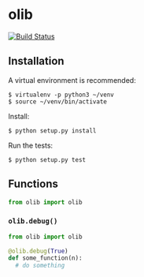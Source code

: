 # olib

[![Build Status](https://travis-ci.org/stolpeo/olib.svg?branch=master)](https://travis-ci.org/stolpeo/olib)

## Installation

A virtual environment is recommended:

```
$ virtualenv -p python3 ~/venv
$ source ~/venv/bin/activate
```

Install:

```
$ python setup.py install
```

Run the tests:

```
$ python setup.py test
```

## Functions

```python
from olib import olib
```

### `olib.debug()`

```python
from olib import olib

@olib.debug(True)
def some_function(n):
  # do something
```
